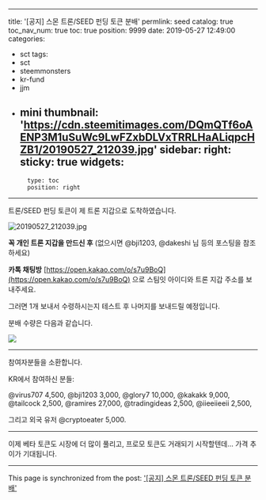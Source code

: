 
---
title: '[공지] 스몬 트론/SEED 펀딩 토큰 분배'
permlink: seed
catalog: true
toc_nav_num: true
toc: true
position: 9999
date: 2019-05-27 12:49:00
categories:
- sct
tags:
- sct
- steemmonsters
- kr-fund
- jjm
- mini
thumbnail: 'https://cdn.steemitimages.com/DQmQTf6oAENP3M1uSuWc9LwFZxbDLVxTRRLHaALiqpcHZB1/20190527_212039.jpg'
sidebar:
    right:
        sticky: true
widgets:
    -
        type: toc
        position: right
---


트론/SEED 펀딩 토큰이 제 트론 지갑으로 도착하였습니다.

![20190527_212039.jpg](https://cdn.steemitimages.com/DQmQTf6oAENP3M1uSuWc9LwFZxbDLVxTRRLHaALiqpcHZB1/20190527_212039.jpg)
<br>

**꼭 개인 트론 지갑을 만드신 후** (없으시면 @bji1203, @dakeshi 님 등의 포스팅을 참조하세요)

**카톡 채팅방** [https://open.kakao.com/o/s7u9BoQ](https://open.kakao.com/o/s7u9BoQ)  으로 스팀잇 아이디와 트론 지갑 주소를 보내주세요.

그러면 1개 보내서 수령하시는지 테스트 후 나머지를 보내드릴 예정입니다.

분배 수량은 다음과 같습니다.

![](https://cdn.steemitimages.com/DQmYdueEAZsAWTNR6duu6CkfwbseXFad13XPmHeEAeqsi6u/image.png)
<br>

---

참여자분들을 소환합니다.

KR에서 참여하신 분들:

@virus707 4,500,
@bji1203 3,000,
@glory7 10,000,
@kakakk 9,000,
@tailcock 2,500,
@ramires 27,000,
@tradingideas 2,500,
@iieeiieeii 2,500,

그리고 외국 유저 @cryptoeater 5,000.

---

이제 베타 토큰도 시장에 더 많이 풀리고, 프로모 토큰도 거래되기 시작할텐데... 가격 추이가 기대됩니다.

- - -

This page is synchronized from the post: ['[공지] 스몬 트론/SEED 펀딩 토큰 분배'](https://steemit.com/@glory7/seed)
